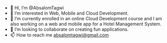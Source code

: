 - 👋 Hi, I’m @AbsalomTagwi
- 👀 I’m interested in Web, Mobile and Cloud Development.
- 🌱 I’m currently enrolled in an online Cloud Development course and I am also working on a web and mobile app for a Hotel Management System.
- 💞️ I’m looking to collaborate on creating fun applications.
- 📫 How to reach me absalomtagwi@gmail.com

<!---
AbsalomTagwi/AbsalomTagwi is a ✨ special ✨ repository because its `README.md` (this file) appears on your GitHub profile.
You can click the Preview link to take a look at your changes.
--->
